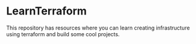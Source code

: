 # LearnTerraform
This repository has resources where you can learn creating infrastructure using terraform and build some cool projects.
